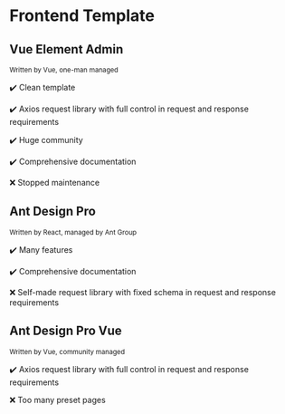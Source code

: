 # Frontend Template

## Vue Element Admin

<sub>Written by Vue, one-man managed

✔️ Clean template

✔️ Axios request library with full control in request and response requirements

✔️ Huge community

✔️ Comprehensive documentation

❌ Stopped maintenance

## Ant Design Pro

<sub>Written by React, managed by Ant Group

✔️ Many features

✔️ Comprehensive documentation

❌ Self-made request library with fixed schema in request and response requirements

## Ant Design Pro Vue

<sub>Written by Vue, community managed

✔️ Axios request library with full control in request and response requirements

❌ Too many preset pages

